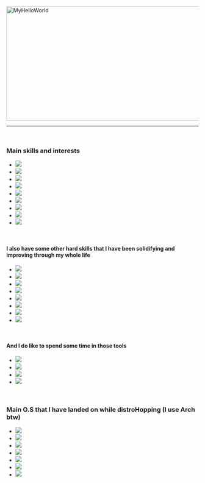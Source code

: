 <html>
  <div class="banner">
    <img class="MyHellowWorld" src="https://github.com/user-attachments/assets/fe72871e-6435-491d-84a1-d2723a849878" alt="MyHelloWorld" height="300px" width="800px"/>
  </div>
  <hr>
  <br/>
  <div class="MainContent">
    <div class="badges">
      <h3>Main skills and interests</h3>
      <ul class="lang-logos">
        <!-- Badges & Logotypes. Via: https://simpleicons.org // https://shields.io/badges -->
        <li><img src="https://img.shields.io/badge/Java-yellow?style=for-the-badge&logo=openjdk&logoSize=auto"/></li>
        <li><img src="https://img.shields.io/badge/HTML5-%23E34F26?style=for-the-badge&logo=html5&logoColor=white&logoSize=auto"/></li>
        <li><img src="https://img.shields.io/badge/CSS3-%231572B6?style=for-the-badge&logo=css3&logoColor=white&logoSize=auto"/></li>
        <li><img src="https://img.shields.io/badge/Python-%233776AB?style=for-the-badge&logo=python&logoColor=white&logoSize=auto"/></li>
        <li><img src="https://img.shields.io/badge/Anaconda-%2344A833?style=for-the-badge&logo=anaconda&logoColor=white&logoSize=auto"/></li>
        <li><img src="https://img.shields.io/badge/Bash-%234EAA25?style=for-the-badge&logo=gnubash&logoColor=black&logoSize=auto"/></li>
        <li><img src="https://img.shields.io/badge/Language-black?style=for-the-badge&logo=c&logoColor=white&logoSize=auto"/></li>
        <li><img src="https://img.shields.io/badge/C%2B%2B-%2300599C?style=for-the-badge&logo=cplusplus&logoColor=white&logoSize=auto"/></li>
        <li><img src="https://img.shields.io/badge/Borland%20Delphi-%23E62431?style=for-the-badge&logo=delphi&logoColor=white&logoSize=auto"/></li>
      </ul>
      <br/>
      <!-- Theres some information about the Softwares I use -->
      <h4> I also have some other hard skills that I have been solidifying and improving through my whole life</h4>   
      <ul class="otherskills">
        <li><img src="https://img.shields.io/badge/Libre%20Office-%2318A303?style=for-the-badge&logo=libreoffice&logoColor=white&logoSize=auto"/></li>
        <li><img src="https://img.shields.io/badge/Blender-%23E87D0D?style=for-the-badge&logo=blender&logoColor=white&logoSize=auto"/></li>
        <li><img src="https://img.shields.io/badge/Unity%203D-black?style=for-the-badge&logo=unity&logoColor=white&logoSize=auto"/></li>
        <li><img src="https://img.shields.io/badge/Unreal%20Engine-%230E1128?style=for-the-badge&logo=unrealengine&logoColor=white&logoSize=auto"/></li>
        <li><img src="https://img.shields.io/badge/Adobe%20Photoshop-%2331A8FF?style=for-the-badge&logo=adobephotoshop&logoColor=white&logoSize=auto"/></li>
        <li><img src="https://img.shields.io/badge/Adobe%20Illustrator-%23FF9A00?style=for-the-badge&logo=adobeillustrator&logoColor=white&logoSize=auto"/></li>
        <li><img src="https://img.shields.io/badge/Sony%20VEGAS-%231A1A1A?style=for-the-badge&logo=vegas&logoColor=white&logoSize=auto"/></li>
        <li><img src="https://img.shields.io/badge/KDEnlive-%23527EB2?style=for-the-badge&logo=kdenlive&logoColor=white&logoSize=auto"/></li>
      </ul>
      <br/>
      <!-- Other type of Softwares I like to use most of the time-->
      <h4>And I do like to spend some time in those tools</h4>
      <ul class="tools">
        <li><img src="https://img.shields.io/badge/Figma-%23F24E1E?style=for-the-badge&logo=figma&logoColor=white&logoSize=auto"/></li>
        <li><img src="https://img.shields.io/badge/Obsidian-%237C3AED?style=for-the-badge&logo=obsidian&logoColor=white&logoSize=auto"/></li>
        <li><img src="https://img.shields.io/badge/VSCodium-%232F80ED?style=for-the-badge&logo=vscodium&logoColor=white&logoSize=auto"/></li>
        <li><img src="https://img.shields.io/badge/NeoVim-%2357A143?style=for-the-badge&logo=neovim&logoColor=white&logoSize=auto"/></li>
        </ul>  
      <br/>
      <!-- And These are some of the O.S that I have ever use in my life -->
      <h3>Main O.S that I have landed on while distroHopping (I use Arch btw)</h3>
      <ul class="os">
        <li><img src="https://img.shields.io/badge/Arch%20Linux-%231793D1?style=for-the-badge&logo=archlinux&logoColor=white&logoSize=auto"/></li>
        <li><img src="https://img.shields.io/badge/Debian-%23A81D33?style=for-the-badge&logo=debian&logoColor=white&logoSize=auto"/></li>
        <li><img src="https://img.shields.io/badge/Mint%20Linux-%2386BE43?style=for-the-badge&logo=linuxmint&logoColor=white&logoSize=auto"/></li>
        <li><img src="https://img.shields.io/badge/Ubuntu-%23E95420?style=for-the-badge&logo=ubuntu&logoColor=white&logoSize=auto"/></li>
        <li><img src="https://img.shields.io/badge/Backtrack%205-%23b51f33?style=for-the-badge&logo=kalilinux&logoColor=white&logoSize=auto"/></li>
        <li><img src="https://img.shields.io/badge/Kali%20Linux-%23557C94?style=for-the-badge&logo=kalilinux&logoColor=white&logoSize=auto"/></li>
        <li><img src="https://img.shields.io/badge/Parrot%20O.S-%2315E0ED?style=for-the-badge&logo=parrotsecurity&logoColor=white&logoSize=auto"/></li>
      </ul>  
    </div>
  </div>
</html>
  
  
